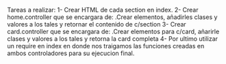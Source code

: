 Tareas a realizar:
 1- Crear HTML de cada section en index.
 2- Crear home.controller que se encargara de:
    .Crear elementos, añadirles clases y valores a los tales y retornar el contenido de c/section
 3- Crear card.controller que se encargara de:
    .Crear elementos para c/card, añarirle clases y valores a los tales y retorna la card completa
 4- Por ultimo utilizar un require en index en donde nos traigamos las funciones creadas en ambos
 controladores para su ejecucion final.